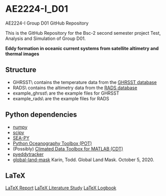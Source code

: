 # AE2224-I_D01
AE2224-I Group D01 GitHub Repository

This is the GitHub Repository for the Bsc-2 second semester project Test, Analysis and Simulation of Group D01.

**Eddy formation in oceanic current systems from satellite altimetry and thermal images**

## Structure
- GHRSST\ contains the temperature data from the [GHRSST database](https://podaac.jpl.nasa.gov/dataset/MUR-JPL-L4-GLOB-v4.1#)
- RADS\ contains the altimetry data from the [RADS database](http://rads.tudelft.nl/rads/rads.shtml)
- example_ghrsst\ are the example files for GHRSST
- example_rads\ are the example files for RADS

## Python dependencies
- [numpy](https://numpy.org/doc/stable/index.html)
- [scipy](https://docs.scipy.org/doc/scipy/index.html)
- [SEA-PY](https://github.com/pyoceans)
- [Python Oceanography Toolbox (POT)](https://oceanpython.org)
- (Possibly) [Climated Data Toolbox for MATLAB (CDT)](https://chadagreene.com/CDT/CDT_Getting_Started.html)
- [pyeddytracker](https://doi.org/10.5281/zenodo.7197432)
- [global-land-mask](https://doi.org/10.5281/zenodo.4066722) Karin, Todd. Global Land Mask. October 5, 2020. 

## LaTeX
[LaTeX Report](https://www.overleaf.com/read/rhvbmysvdvvp)
[LaTeX Literature Study](https://www.overleaf.com/read/bvkcqrccshvs)
[LaTeX Logbook](https://www.overleaf.com/read/vjxwjdwzzgbs)
